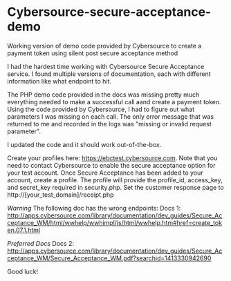 Cybersource-secure-acceptance-demo
==================================

Working version of demo code provided by Cybersource to create a payment token using silent post secure acceptance method

I had the hardest time working with Cybersource Secure Acceptance service. I found multiple versions of documentation, each with different information like what endpoint to hit. 

The PHP demo code provided in the docs was missing pretty much everything needed to make a successful call aand create a payment token. Using the code provided by Cybersource, I had to figure out what parameters I was missing on each call. The only error message that was returned to me and recorded in the logs was "missing or invalid request parameter". 

I updated the code and it should work out-of-the-box.

Create your profiles here: https://ebctest.cybersource.com.
Note that you need to contact Cybersource to enable the secure acceptance option for your test account.
Once Secure Acceptance has been added to your account, create a profile. The profile will provide the profile_id, access_key, and secret_key required in security.php. Set the customer response page to http://[your_test_domain]/receipt.php

*Warning* The following doc has the wrong endpoints: 
Docs 1: http://apps.cybersource.com/library/documentation/dev_guides/Secure_Acceptance_WM/html/wwhelp/wwhimpl/js/html/wwhelp.htm#href=create_token.07.1.html

*Preferred Docs*
Docs 2: http://apps.cybersource.com/library/documentation/dev_guides/Secure_Acceptance_WM/Secure_Acceptance_WM.pdf?searchid=1413330942690

Good luck!
